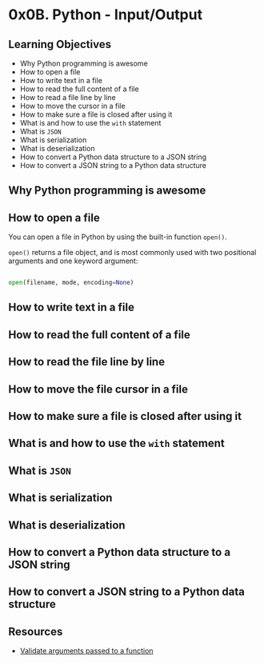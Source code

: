# 0x0B. Python - Input/Output
## Learning Objectives
- Why Python programming is awesome
- How to open a file
- How to write text in a file
- How to read the full content of a file
- How to read a file line by line
- How to move the cursor in a file
- How to make sure a file is closed after using it
- What is and how to use the `with` statement
- What is `JSON`
- What is serialization
- What is deserialization
- How to convert a Python data structure to a JSON string
- How to convert a JSON string to a Python data structure

## Why Python programming is awesome

## How to open a file
You can open a file in Python by using the built-in function `open()`.

`open()` returns a file object, and is most commonly used with two positional
arguments and one keyword argument:

```python

open(filename, mode, encoding=None)

```

## How to write text in a file

## How to read the full content of a file

## How to read the file line by line

## How to move the file cursor in a file

## How to make sure a file is closed after using it

## What is and how to use the `with` statement

## What is `JSON`

## What is serialization

## What is deserialization

## How to convert a Python data structure to a JSON string

## How to convert a JSON string to a Python data structure

## Resources
- [Validate arguments passed to a function](https://dfrieds.com/python/validate-function-arguments.html)
